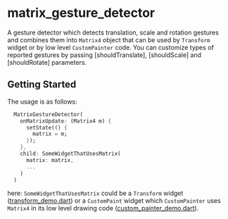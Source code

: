 # matrix_gesture_detector

A gesture detector which detects translation, scale and rotation gestures
and combines them into `Matrix4` object that can be used by `Transform` widget
or by low level `CustomPainter` code. You can customize types of reported
gestures by passing [shouldTranslate], [shouldScale] and [shouldRotate]
parameters.

## Getting Started

The usage is as follows:

```dart
  MatrixGestureDetector(
    onMatrixUpdate: (Matrix4 m) {
      setState(() {
        matrix = m;
      });
    },
    child: SomeWidgetThatUsesMatrix(
      matrix: matrix,
      ...
    )
  )
```
here: `SomeWidgetThatUsesMatrix` could be a `Transform` widget
([transform_demo.dart](https://github.com/pskink/matrix_gesture_detector/blob/master/example/lib/transform_demo.dart)) or a `CustomPaint` widget which
`CustomPainter` uses `Matrix4` in its low level drawing code
([custom_painter_demo.dart](https://github.com/pskink/matrix_gesture_detector/blob/master/example/lib/custom_painter_demo.dart)).
